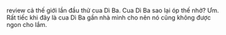 review cả thế giới lần đầu thử cua Dì Ba.
Cua Dì Ba sao lại óp thế nhở?
Ưm.
Rất tiếc khi đây là cua Dì Ba gần nhà mình cho nên nó cũng không được ngon cho lắm.